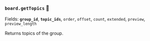### `board.getTopics` 🔰

Fields: **`group_id`**, **`topic_ids`**, `order`, `offset`, `count`, `extended`, `preview`, `preview_length`

Returns topics of the group.
